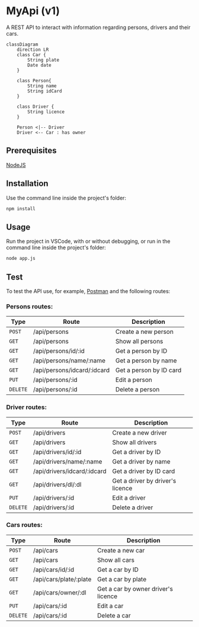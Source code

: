 # MyApi (v1)
A REST API to interact with information regarding persons, drivers and their cars.

```mermaid
classDiagram
    direction LR
    class Car {
        String plate
        Date date
    }
    
    class Person{
        String name
        String idCard
    }

    class Driver {
        String licence
    }

    Person <|-- Driver 
    Driver <-- Car : has owner
```

## Prerequisites
[NodeJS](https://nodejs.org/en/download/prebuilt-installer/current)

## Installation
Use the command line inside the project's folder:

```bash
npm install
```

## Usage
Run the project in VSCode, with or without debugging, or run in the command line inside the project's folder:

```bash
node app.js
```

## Test
To test the API use, for example,
[Postman](https://www.postman.com/downloads/) and the following routes:

### Persons routes:
| Type     | Route        | Description         |
| ----     | -----        | -----------         |
| `POST`   | /api/persons | Create a new person |
| `GET`    | /api/persons | Show all persons    |
| `GET`    | /api/persons/id/:id | Get a person by ID |
| `GET`    | /api/persons/name/:name | Get a person by name |
| `GET`    | /api/persons/idcard/:idcard | Get a person by ID card |
| `PUT`    | /api/persons/:id | Edit a person |
| `DELETE` | /api/persons/:id | Delete a person |

### Driver routes:
| Type     | Route        | Description         |
| ----     | -----        | -----------         |
| `POST`   | /api/drivers | Create a new driver |
| `GET`    | /api/drivers | Show all drivers    |
| `GET`    | /api/drivers/id/:id | Get a driver by ID |
| `GET`    | /api/drivers/name/:name | Get a driver by name |
| `GET`    | /api/drivers/idcard/:idcard | Get a driver by ID card |
| `GET`    | /api/drivers/dl/:dl | Get a driver by driver's licence |
| `PUT`    | /api/drivers/:id | Edit a driver |
| `DELETE` | /api/drivers/:id | Delete a driver |

### Cars routes:
| Type     | Route        | Description         |
| ----     | -----        | -----------         |
| `POST`   | /api/cars | Create a new car |
| `GET`    | /api/cars | Show all cars    |
| `GET`    | /api/cars/id/:id | Get a car by ID |
| `GET`    | /api/cars/plate/:plate | Get a car by plate |
| `GET`    | /api/cars/owner/:dl | Get a car by owner driver's licence |
| `PUT`    | /api/cars/:id | Edit a car |
| `DELETE` | /api/cars/:id | Delete a car |
